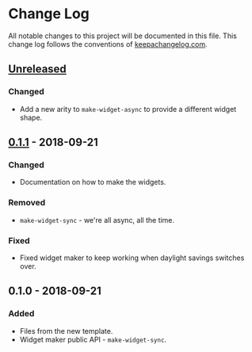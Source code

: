 # Change Log
All notable changes to this project will be documented in this file. This change log follows the conventions of [keepachangelog.com](http://keepachangelog.com/).

## [Unreleased]
### Changed
- Add a new arity to `make-widget-async` to provide a different widget shape.

## [0.1.1] - 2018-09-21
### Changed
- Documentation on how to make the widgets.

### Removed
- `make-widget-sync` - we're all async, all the time.

### Fixed
- Fixed widget maker to keep working when daylight savings switches over.

## 0.1.0 - 2018-09-21
### Added
- Files from the new template.
- Widget maker public API - `make-widget-sync`.

[Unreleased]: https://github.com/your-name/abc088b/compare/0.1.1...HEAD
[0.1.1]: https://github.com/your-name/abc088b/compare/0.1.0...0.1.1
